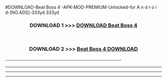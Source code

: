 #DOWNLOAD-Beat Boss 4 -APK-MOD-PREMIUM-Unlocked-for A n d r o i d-[NO.ADS]-333yd 333yd 



<div align="center">

<h3>DOWNLOAD 1 >>> <a href="https://getmod2.web.app/?judul=Beat Boss 4 ">DOWNLOAD Beat Boss 4 </a></h3><br>

<h3>DOWNLOAD 2 >>> <a href="https://getmod2.web.app/?judul=Beat Boss 4 ">Beat Boss 4  DOWNLOAD </a></h3>

</div>
----------------------------------------------------------

----------------------------------------------------------

----------------------------------------------------------

----------------------------------------------------------



